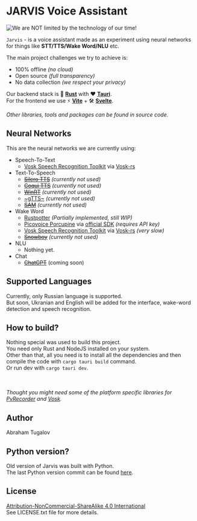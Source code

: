 # JARVIS Voice Assistant

![We are NOT limited by the technology of our time!](poster.jpg)

`Jarvis` - is a voice assistant made as an experiment using neural networks for things like **STT/TTS/Wake Word/NLU** etc.

The main project challenges we try to achieve is:
 - 100% offline *(no cloud)*
 - Open source *(full transparency)*
 - No data collection *(we respect your privacy)*

Our backend stack is 🦀 **[Rust](https://www.rust-lang.org/)** with ❤️ **[Tauri](https://tauri.app/)**.<br>
For the frontend we use ⚡️ **[Vite](https://vitejs.dev/)** + 🛠️ **[Svelte](https://svelte.dev/)**.

*Other libraries, tools and packages can be found in source code.*

## Neural Networks

This are the neural networks we are currently using:

 - Speech-To-Text
	 - [Vosk Speech Recognition Toolkit](https://github.com/alphacep/vosk-api) via [Vosk-rs](https://github.com/Bear-03/vosk-rs)
 - Text-To-Speech
	 - [~~Silero TTS~~](https://github.com/snakers4/silero-models) *(currently not used)*
	 - [~~Coqui TTS~~](https://github.com/coqui-ai/TTS) *(currently not used)*
	 - [~~WinRT~~](https://github.com/ndarilek/tts-rs) *(currently not used)*
	 - [~gTTS~](https://github.com/nightlyistaken/tts_rust) *(currently not used)*
	 - [~~SAM~~](https://github.com/s-macke/SAM) *(currently not used)*
 - Wake Word
	 - [Rustpotter](https://github.com/GiviMAD/rustpotter) *(Partially implemented, still WIP)*
	 - [Picovoice Porcupine](https://github.com/Picovoice/porcupine) via [official SDK](https://github.com/Picovoice/porcupine#rust) *(requires API key)*
	 - [Vosk Speech Recognition Toolkit](https://github.com/alphacep/vosk-api) via [Vosk-rs](https://github.com/Bear-03/vosk-rs) *(very slow)*
	 - [~~Snowboy~~](https://github.com/Kitt-AI/snowboy) *(currently not used)*
 - NLU
	 - Nothing yet.
- Chat
	- [~~ChatGPT~~](https://chat.openai.com/) (coming soon)

## Supported Languages

Currently, only Russian language is supported.<br>
But soon, Ukranian and English will be added for the interface, wake-word detection and speech recognition.

## How to build?

Nothing special was used to build this project.<br>
You need only Rust and NodeJS installed on your system.<br>
Other than that, all you need is to install all the dependencies and then compile the code with `cargo tauri build` command.<br>
Or run dev with `cargo tauri dev`.

<br><br>
*Thought you might need some of the platform specific libraries for [PvRecorder](https://github.com/Picovoice/pvrecorder) and [Vosk](https://github.com/alphacep/vosk-api).*

## Author

Abraham Tugalov

## Python version?
Old version of Jarvis was built with Python.<br>
The last Python version commit can be found [here](https://github.com/Priler/jarvis/tree/943efbfbdb8aeb5889fa5e2dc7348ca4ea0b81df).

## License

[Attribution-NonCommercial-ShareAlike 4.0 International](https://creativecommons.org/licenses/by-nc-sa/4.0/)<br>
See LICENSE.txt file for more details.
